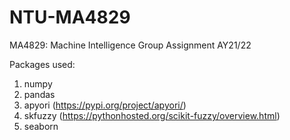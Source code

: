 # NTU-MA4829

MA4829: Machine Intelligence 
Group Assignment
AY21/22

Packages used:
1. numpy
2. pandas
3. apyori (https://pypi.org/project/apyori/)
4. skfuzzy (https://pythonhosted.org/scikit-fuzzy/overview.html)
5. seaborn

